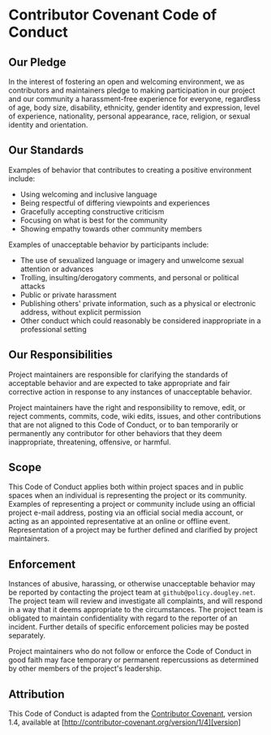 # Contributor Covenant Code of Conduct 
 
## Our Pledge 
 
In the interest of fostering an open and welcoming environment, we as contributors and maintainers pledge to making participation in our project and our community a harassment-free experience for everyone, regardless of age, body size, disability, ethnicity, gender identity and expression, level of experience, nationality, personal appearance, race, religion, or sexual identity and orientation. 
 
## Our Standards 
 
Examples of behavior that contributes to creating a positive environment include: 
 
* Using welcoming and inclusive language 
* Being respectful of differing viewpoints and experiences 
* Gracefully accepting constructive criticism 
* Focusing on what is best for the community 
* Showing empathy towards other community members 
 
Examples of unacceptable behavior by participants include: 
 
* The use of sexualized language or imagery and unwelcome sexual attention or advances 
* Trolling, insulting/derogatory comments, and personal or political attacks 
* Public or private harassment 
* Publishing others' private information, such as a physical or electronic address, without explicit permission 
* Other conduct which could reasonably be considered inappropriate in a professional setting 
 
## Our Responsibilities 
 
Project maintainers are responsible for clarifying the standards of acceptable behavior and are expected to take appropriate and fair corrective action in response to any instances of unacceptable behavior. 
 
Project maintainers have the right and responsibility to remove, edit, or reject comments, commits, code, wiki edits, issues, and other contributions that are not aligned to this Code of Conduct, or to ban temporarily or permanently any contributor for other behaviors that they deem inappropriate, threatening, offensive, or harmful. 
 
## Scope 
 
This Code of Conduct applies both within project spaces and in public spaces when an individual is representing the project or its community. Examples of representing a project or community include using an official project e-mail address, posting via an official social media account, or acting as an appointed representative at an online or offline event. Representation of a project may be further defined and clarified by project maintainers. 
 
## Enforcement 
 
Instances of abusive, harassing, or otherwise unacceptable behavior may be reported by contacting the project team at `github@policy.dougley.net`. The project team will review and investigate all complaints, and will respond in a way that it deems appropriate to the circumstances. The project team is obligated to maintain confidentiality with regard to the reporter of an incident. Further details of specific enforcement policies may be posted separately. 
 
Project maintainers who do not follow or enforce the Code of Conduct in good faith may face temporary or permanent repercussions as determined by other members of the project's leadership. 
 
## Attribution 
 
This Code of Conduct is adapted from the [Contributor Covenant][homepage], version 1.4, available at [http://contributor-covenant.org/version/1/4][version] 
 
[homepage]: http://contributor-covenant.org 
[version]: http://contributor-covenant.org/version/1/4/ 
